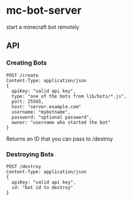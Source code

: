 # mc-bot-server

start a minecraft bot remotely

## API

### Creating Bots

```
POST /create 
Content-Type: application/json
{
  apiKey: "valid api key",
  type: "one of the bots from lib/bots/*.js",
  port: 25565,
  host: "server.example.com"
  username: "mybotname",
  password: "optional password",
  owner: "username who started the bot"
}
```

Returns an ID that you can pass to /destroy

### Destroying Bots

```
POST /destroy
Content-Type: application/json
{
  apiKey: "valid api key",
  id: "bot id to destroy"
}
```
